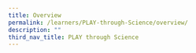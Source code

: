 ```yaml
---
title: Overview
permalink: /learners/PLAY-through-Science/overview/
description: ""
third_nav_title: PLAY through Science
---
```

